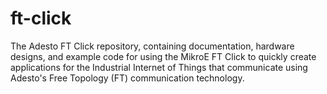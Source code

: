 # ft-click
The Adesto FT Click repository, containing documentation, hardware designs, and example code for using the MikroE FT Click to quickly create applications for the Industrial Internet of Things that communicate using Adesto's Free Topology (FT) communication technology.
